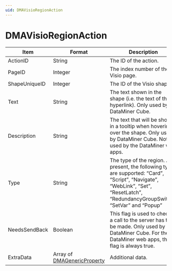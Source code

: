 ```yaml
---
uid: DMAVisioRegionAction
---
```


# DMAVisioRegionAction

| Item | Format | Description |
|--|--|--|
| ActionID | String | The ID of the action. |
| PageID | Integer | The index number of the Visio page. |
| ShapeUniqueID | Integer | The ID of the Visio shape. |
| Text | String | The text shown in the shape (i.e. the text of the hyperlink). Only used by DataMiner Cube. |
| Description | String | The text that will be shown in a tooltip when hovering over the shape. Only used by DataMiner Cube. Not used by the DataMiner web apps. |
| Type | String | The type of the region. At present, the following types are supported: “Card”, “Script”, “Navigate”, “WebLink”, “Set”, “ResetLatch”, “RedundancyGroupSwitch”, “SetVar” and “Popup” |
| NeedsSendBack | Boolean | This flag is used to check if a call to the server has to be made. Only used by DataMiner Cube. For the DataMiner web apps, this flag is always true. |
| ExtraData | Array of [DMAGenericProperty](xref:DMAGenericProperty) | Additional data. |
